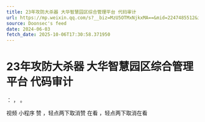 ```yaml
---
title: 23年攻防大杀器 大华智慧园区综合管理平台 代码审计
url: https://mp.weixin.qq.com/s?__biz=MzU5OTMxNjkxMA==&mid=2247485512&idx=1&sn=a1bda1eb70e9a50defeb07d47ad73f31
source: Doonsec's feed
date: 2024-06-03
fetch_date: 2025-10-06T17:30:58.371950
---
```


# 23年攻防大杀器 大华智慧园区综合管理平台 代码审计

：
，
。

视频
小程序
赞
，轻点两下取消赞
在看
，轻点两下取消在看